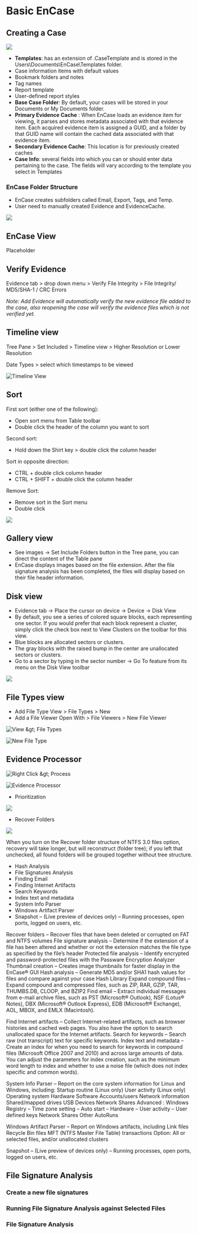 # Basic EnCase

## Creating a Case

![](../.gitbook/assets/image%20%28112%29.png)

* **Templates**: has an extension of .CaseTemplate and is stored in the Users\Documents\EnCase\Templates folder.
* Case information items with default values
* Bookmark folders and notes
* Tag names
* Report template
* User-defined report styles
* **Base Case Folder**: By default, your cases will be stored in your Documents or My Documents folder.
* **Primary Evidence Cache** : When EnCase loads an evidence item for viewing, it parses and stores metadata associated with that evidence item. Each acquired evidence item is assigned a GUID, and a folder by that GUID name will contain the cached data associated with that evidence item.
* **Secondary Evidence Cache**: This location is for previously created caches
* **Case Info**: several fields into which you can or should enter data pertaining to the case. The fields will vary according to the template you select in Templates

### EnCase Folder Structure

* EnCase creates subfolders called Email, Export, Tags, and Temp. 
* User need to manually created Evidence and EvidenceCache.

![](../.gitbook/assets/image%20%28113%29.png)

## EnCase View

Placeholder



## Verify Evidence

Evidence tab &gt; drop down menu &gt; Verify File Integrity &gt; File Integrity/ MD5/SHA-1 / CRC Errors

_Note: Add Evidence will automatically verify the new evidence file added to the case, also reopening the case will verify the evidence files which is not verified yet._

## Timeline view

Tree Pane &gt; Set Included &gt; Timeline view &gt; Higher Resolution or Lower Resolution

Date Types &gt; select which timestamps to be viewed

![Timeline View](../.gitbook/assets/2019-04-03-16_29_25-encase-forensic%20%282%29%20%282%29%20%282%29%20%282%29%20%282%29%20%282%29%20%282%29%20%282%29%20%282%29%20%282%29%20%282%29%20%282%29%20%282%29%20%282%29%20%282%29%20%282%29%20%282%29%20%282%29%20%282%29%20%282%29%20%282%29%20%282%29%20%282%29%20%282%29%20%282%29%20%282%29%20%282%29%20%282%29%20%282%29.png)

## Sort

First sort \(either one of the following\):

* Open sort menu from Table toolbar
* Double click the header of the column you want to sort

Second sort:

* Hold down the Shirt key &gt; double click the column header

Sort in opposite direction:

* CTRL + double click column header
* CTRL + SHIFT + double click the column header

Remove Sort:

* Remove sort in the Sort menu
* Double click

![](../.gitbook/assets/image%20%2861%29.png)

## Gallery view

* See images -&gt; Set Include Folders button in the Tree pane, you can direct the content of the Table pane
* EnCase displays images based on the file extension. After the file signature analysis has been completed, the files will display based on their file header information.

## Disk view

* Evidence tab -&gt; Place the cursor on device -&gt; Device -&gt; Disk View
* By default, you see a series of colored square blocks, each representing one sector. If you would prefer that each block represent a cluster, simply click the check box next to View Clusters on the toolbar for this view. 
* Blue blocks are allocated sectors or clusters. 
* The gray blocks with the raised bump in the center are unallocated sectors or clusters. 
* Go to a sector by typing in the sector number -&gt; Go To feature from its menu on the Disk View toolbar

![](../.gitbook/assets/image%20%2865%29.png)

## File Types view

* Add File Type View &gt; File Types &gt; New
* Add a File Viewer Open With &gt; File Viewers &gt; New File Viewer

![View &amp;gt; File Types](../.gitbook/assets/2019-04-04-15_01_05-greenshot.png)

![New File Type](../.gitbook/assets/2019-04-04-15_01_32-greenshot.png)

## Evidence Processor

![Right Click &amp;gt; Process](../.gitbook/assets/2019-04-04-14_48_55-greenshot.png)

![Evidence Processor](../.gitbook/assets/image.png)

* Prioritization

![](../.gitbook/assets/2019-04-04-14_52_15-greenshot.png)

* Recover Folders

![](../.gitbook/assets/image%20%2870%29.png)

When you turn on the Recover folder structure of NTFS 3.0 files option, recovery will take longer, but will reconstruct \(folder tree\); if you left that unchecked, all found folders will be grouped together without tree structure.

* Hash Analysis
* File Signatures Analysis
* Finding Email
* Finding Internet Artifacts
* Search Keywords
* Index text and metadata
* System Info Parser
* Windows Artifact Parser
* Snapshot – (Live preview of devices only) – Running processes, open ports, logged on users, etc.


Recover folders – Recover files that have been deleted or corrupted on FAT and NTFS volumes
File signature analysis – Determine if the extension of a file has been altered and whether or not the extension matches the file type as specified by the file’s header
Protected file analysis – Identify encrypted and password-protected files with the Passware Encryption Analyzer
Thumbnail creation – Creates image thumbnails for faster display in the EnCase® GUI
Hash analysis – Generate MD5 and/or SHA1 hash values for files and compare against your case Hash Library
Expand compound files – Expand compound and compressed files, such as ZIP, RAR, GZIP, TAR, THUMBS.DB, CLOOP, and BZIP2
Find email – Extract individual messages from e-mail archive files, such as PST (Microsoft® Outlook), NSF (Lotus® Notes), DBX (Microsoft® Outlook Express), EDB (Microsoft® Exchange), AOL, MBOX, and EMLX (Macintosh).

Find Internet artifacts – Collect Internet-related artifacts, such as browser histories and cached web pages. You also have the option to search unallocated space for the Internet artifacts.
Search for keywords – Search raw (not transcript) text for specific keywords.
Index text and metadata – Create an index for when you need to search for keywords in compound files (Microsoft Office 2007 and 2010) and across large amounts of data. You can adjust the parameters for index creation, such as the minimum word length to index and whether to use a noise file (which does not index specific and common words).

System Info Parser – Report on the core system information for Linux and Windows, including:
 Startup routine (Linux only)
 User activity (Linux only)
 Operating system
 Hardware
 Software
 Accounts/users
 Network information
 Shared/mapped drives
 USB Devices
 Network Shares
 Advanced : Windows Registry
– Time zone setting
– Auto start
– Hardware
– User activity
– User defined keys
 Network Shares
 Other AutoRuns

Windows Artifact Parser – Report on Windows artifacts, including
 Link files
 Recycle Bin files
 MFT (NTFS Master File Table) transactions
Option: All or selected files, and/or unallocated clusters


Snapshot – (Live preview of devices only) – Running processes, open ports, logged on users, etc.





## File Signature Analysis

### Create a new file signatures

### Running File Signature Analysis against Selected Files

### File Signature Analysis
